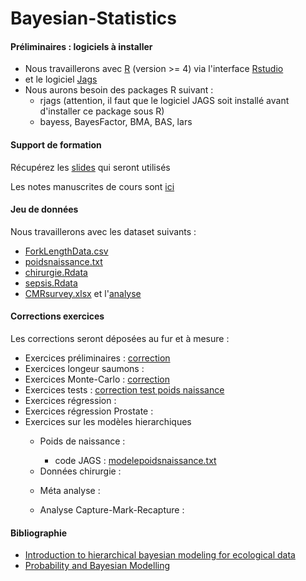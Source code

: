 # Bayesian-Statistics

<h4>Préliminaires : logiciels à installer</h4>
        <p>
        <ul>
            <li>Nous travaillerons avec <a href="https://www.r-project.org" target="new">R</a> (version >= 4) via l'interface <a href="https://www.rstudio.com/products/rstudio/download/" target="new">Rstudio</a></li>
            <li>et le logiciel <a href="http://sourceforge.net/projects/mcmc-jags/" target="new">Jags</a></li>
            <li>Nous aurons besoin des packages R suivant :
            <ul>
              <li>rjags (attention, il faut que le logiciel JAGS soit installé avant d'installer ce package sous R)</li>
              <li>bayess, BayesFactor, BMA, BAS, lars</li>
            </ul>
        </ul>
        </p>

<h4>Support de formation</h4>
        <p>Récupérez les <a href="Statistique-Bayesienne.pdf" target="new">slides</a> qui seront utilisés<!--, et la <a href="Statistique-Bayesienne-annoté.pdf" target="new">version annotée</a> pendant la formation --></p>
        <p>Les notes manuscrites de cours sont <a href="2023-05-NotesFormationStatBayes.pdf" target="new">ici</a></p>
<h4>Jeu de donn&eacute;es</h4>
        <p>Nous travaillerons avec les dataset suivants :
        <ul>
            <li><a href="ForkLengthData.csv">ForkLengthData.csv</a></li>
            <li><a href="poidsnaissance.txt">poidsnaissance.txt</a></li>
            <li><a href="chirurgie.Rdata">chirurgie.Rdata</a></li>
            <li><a href="sepsis.Rdata">sepsis.Rdata</a></li>
            <li><a href="CMRsurvey.xlsx">CMRsurvey.xlsx</a> et l'<a href="CMRsurvey-Analysis.pdf">analyse </a></li>
        </ul>
        </p>
<h4>Corrections exercices</h4>
        <p> Les corrections seront déposées au fur et à mesure :
        <ul>
           <li>Exercices préliminaires :  <a href="Exercices-Prelim.pdf" target="new">correction</a></li>
           <li>Exercices longeur saumons : <!--<a href="Exercices-Poissons.pdf" target="new">correction</a>--> </li>
           <li>Exercices Monte-Carlo : <a href="Exercices-MonteCarlo.pdf" target="new">correction</a></li>
           <li>Exercices tests :  <a href="Exercices-Tests.pdf" target="new">correction test poids naissance</a></li>
           <li>Exercices régression : <!--<a href="Exercices-Regression.pdf" target="new">correction</a>--> </li>
           <li>Exercices régression Prostate :  <!--<a href="Exercices-Prostate.pdf" target="new">correction</a>--></li>
          <li>Exercices sur les modèles hierarchiques</li>
           <ul>
              <li>Poids de naissance : <!--<a href="PoidsNaissance.pdf">correction</a>--></li>
              <ul>
                                          <li>code JAGS : <a href="modelepoidsnaissance.txt">modelepoidsnaissance.txt</a></li>
                                       <!--<li>code JAGS : <a href="modelepoidsnaissance2.txt">modelepoidsnaissance2.txt</a></li>
                                       <li>code JAGS : <a href="modelepoidsnaissance3.txt">modelepoidsnaissance3.txt</a></li>
                                       <li>code JAGS : <a href="modelepoidsnaissance4.txt">modelepoidsnaissance4.txt</a></li>
                                       <li>code JAGS : <a href="modelepoidsnaissance5.txt">modelepoidsnaissance5.txt</a></li>
                                       <li>code JAGS : <a href="modelepoidsnaissance6.txt">modelepoidsnaissance6.txt</a></li>-->
              </ul>
              <li>Données chirurgie : <!--<a href="Chirurgie.pdf">correction</a>--></li>
              <ul>
                                      <!--<li>code JAGS : <a href="modelechirurgie.txt">modelechirurgie.txt</a></li>
                                      <li>code JAGS : <a href="modelechirurgie2.txt">modelechirurgie2.txt</a></li>
                                      <li>code JAGS : <a href="modelechirurgie3.txt">modelechirurgie3.txt</a></li>-->
              </ul>
              <li>Méta analyse : <!--<a href="MetaAnalyse.pdf">correction</a>--></li>
              <ul>
                                      <!--<li>code JAGS : <a href="metaanalyse.txt">metaanalyse.txt</a></li>
                                      <li>code JAGS : <a href="metaanalyse2.txt">metaanalyse2.txt</a></li>-->
              </ul>
              <li>Analyse Capture-Mark-Recapture : <!--<a href="capture-mark-recapture.pdf">correction</a>--></li>
              <ul>
                                      <!--<li><a href="CMR.txt">CMR.txt</a></li>-->
              </ul>
           </ul>
        </ul>
        </p>
        
                    
<h4>Bibliographie</h4>
          <p>
          <ul>
           <li><a href="http://sirs.agrocampus-ouest.fr/bayes_V2/index.html" target="new">Introduction to hierarchical bayesian modeling for ecological data</a></li>
             <li><a href="https://bayesball.github.io/BOOK/probability-a-measurement-of-uncertainty.html" target="new">Probability and Bayesian Modelling</a></li>
             </ul>
            </p>
